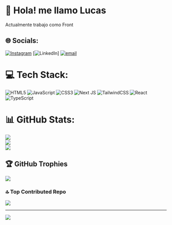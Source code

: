 # 💫 Hola! me llamo Lucas
Actualmente trabajo como Front<br>


## 🌐 Socials:
[![Instagram](https://img.shields.io/badge/Instagram-%23E4405F.svg?logo=Instagram&logoColor=white)](https://instagram.com/lucas.mierez) [![LinkedIn](https://img.shields.io/badge/LinkedIn-%230077B5.svg?logo=linkedin&logoColor=white)] [![email](https://img.shields.io/badge/Email-D14836?logo=gmail&logoColor=white)](mailto:lukassmierez@gmail.com) 

# 💻 Tech Stack:
![HTML5](https://img.shields.io/badge/html5-%23E34F26.svg?style=for-the-badge&logo=html5&logoColor=white) ![JavaScript](https://img.shields.io/badge/javascript-%23323330.svg?style=for-the-badge&logo=javascript&logoColor=%23F7DF1E) ![CSS3](https://img.shields.io/badge/css3-%231572B6.svg?style=for-the-badge&logo=css3&logoColor=white) ![Next JS](https://img.shields.io/badge/Next-black?style=for-the-badge&logo=next.js&logoColor=white) ![TailwindCSS](https://img.shields.io/badge/tailwindcss-%2338B2AC.svg?style=for-the-badge&logo=tailwind-css&logoColor=white) ![React](https://img.shields.io/badge/react-%2320232a.svg?style=for-the-badge&logo=react&logoColor=%2361DAFB) ![TypeScript](https://img.shields.io/badge/typescript-%23007ACC.svg?style=for-the-badge&logo=typescript&logoColor=white)
# 📊 GitHub Stats:
![](https://github-readme-stats.vercel.app/api?username=nykacmierez&theme=onedark&hide_border=false&include_all_commits=true&count_private=true)<br/>
![](https://nirzak-streak-stats.vercel.app/?user=nykacmierez&theme=onedark&hide_border=false)<br/>
![](https://github-readme-stats.vercel.app/api/top-langs/?username=nykacmierez&theme=onedark&hide_border=false&include_all_commits=true&count_private=true&layout=compact)

## 🏆 GitHub Trophies
![](https://github-profile-trophy.vercel.app/?username=nykacmierez&theme=radical&no-frame=false&no-bg=true&margin-w=4)

### 🔝 Top Contributed Repo
![](https://github-contributor-stats.vercel.app/api?username=nykacmierez&limit=5&theme=dark&combine_all_yearly_contributions=true)

---
[![](https://visitcount.itsvg.in/api?id=nykacmierez&icon=0&color=0)](https://visitcount.itsvg.in)

<!-- Proudly created with GPRM ( https://gprm.itsvg.in ) -->
